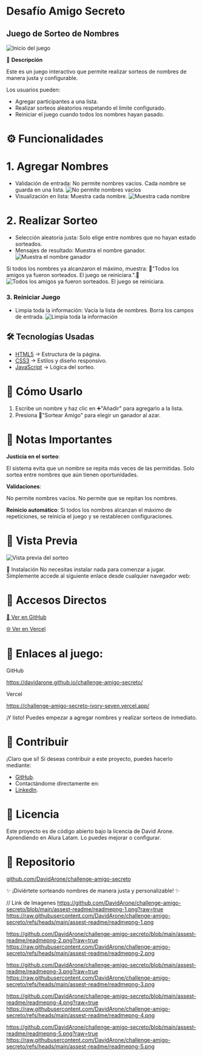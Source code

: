 # Desafío Amigo Secreto

## Juego de Sorteo de Nombres

![Inicio del juego](https://raw.githubusercontent.com/DavidArone/challenge-amigo-secreto/refs/heads/main/assest-readme/readmepng-1.png)


🎯 **Descripción**

Este es un juego interactivo que permite realizar sorteos de nombres de manera justa y configurable.

Los usuarios pueden:

- Agregar participantes a una lista.
- Realizar sorteos aleatorios respetando el límite configurado.
- Reiniciar el juego cuando todos los nombres hayan pasado.


# ⚙️ Funcionalidades

# 1. Agregar Nombres

- Validación de entrada:
 No permite nombres vacíos.
 Cada nombre se guarda en una lista.
![No permite nombres vacíos](https://raw.githubusercontent.com/DavidArone/challenge-amigo-secreto/refs/heads/main/assest-readme/readmepng-2.png)
- Visualización en lista: Muestra cada nombre.
![Muestra cada nombre](https://raw.githubusercontent.com/DavidArone/challenge-amigo-secreto/refs/heads/main/assest-readme/readmepng-3.png)


# 2. Realizar Sorteo

- Selección aleatoria justa:
 Solo elige entre nombres que no hayan estado sorteados.
- Mensajes de resultado: 
 Muestra el nombre ganador.
![Muestra el nombre ganador](https://raw.githubusercontent.com/DavidArone/challenge-amigo-secreto/refs/heads/main/assest-readme/readmepng-4.png)

 Si todos los nombres ya alcanzaron el máximo, muestra:
 🎉"Todos los amigos ya fueron sorteados. El juego se reiniciara.".🎉
 ![Todos los amigos ya fueron sorteados. El juego se reiniciara.](https://raw.githubusercontent.com/DavidArone/challenge-amigo-secreto/refs/heads/main/assest-readme/readmepng-5.png)

### 3. Reiniciar Juego
- Limpia toda la información:
  Vacía la lista de nombres.
  Borra los campos de entrada.
![ Limpia toda la información](https://raw.githubusercontent.com/DavidArone/challenge-amigo-secreto/refs/heads/main/assest-readme/readmepng-1.png)

## 🛠️ Tecnologías Usadas
- [HTML5](https://github.com/DavidArone/challenge-amigo-secreto/blob/main/index.html) → Estructura de la página.
- [CSS3](https://github.com/DavidArone/challenge-amigo-secreto/blob/main/style.css) → Estilos y diseño responsivo.
- [JavaScript](https://github.com/DavidArone/challenge-amigo-secreto/blob/main/app.js) → Lógica del sorteo.

# 🚀 Cómo Usarlo

1. Escribe un nombre y haz clic en ➕"Añadir" para agregarlo a la lista.
2. Presiona 🎲"Sortear Amigo" para elegir un ganador al azar.

# 📌 Notas Importantes
**Justicia en el sorteo**:

 El sistema evita que un nombre se repita más veces de las permitidas. 
 Solo sortea entre nombres que aún tienen oportunidades.

 **Validaciones**:
 
 No permite nombres vacíos.
 No permite que se repitan los nombres.
 
 **Reinicio automático**: 
 Si todos los nombres alcanzan el máximo de repeticiones, se reinicia el juego y se restablecen configuraciones.

# 🎨 Vista Previa

![Vista previa del sorteo](https://raw.githubusercontent.com/DavidArone/challenge-amigo-secreto/refs/heads/main/assest-readme/readmepng-1.png)

🧩 Instalación
No necesitas instalar nada para comenzar a jugar. 
Simplemente accede al siguiente enlace desde cualquier navegador web:

# 🔗 Accesos Directos

[🚀 Ver en GitHub](https://DavidArone/challenge-amigo-secreto)  

[🌐 Ver en Vercel](https://challenge-amigo-secreto-ivory-seven.vercel.app/)

# 🔗 Enlaces al juego: 
GitHub

https://davidarone.github.io/challenge-amigo-secreto/

Vercel

https://challenge-amigo-secreto-ivory-seven.vercel.app/

¡Y listo! Puedes empezar a agregar nombres y realizar sorteos de inmediato.

# 🤝 Contribuir
¡Claro que sí! Si deseas contribuir a este proyecto, puedes hacerlo mediante:

- [GitHub](https://davidarone.github.io/challenge-amigo-secreto/).
- Contactándome directamente en:
- [LinkedIn](https://www.linkedin.com/in/david-arone-chuque/).

# 📜 Licencia

Este proyecto es de código abierto bajo la licencia de David Arone.
Aprendiendo en Alura Latam.
Lo puedes mejorar o configurar.

# 🔗 Repositorio

[github.com/DavidArone/challenge-amigo-secreto](https://github.com/DavidArone/challenge-amigo-secreto)

✨ ¡Diviértete sorteando nombres de manera justa y personalizable! ✨

// Link de Imagenes
https://github.com/DavidArone/challenge-amigo-secreto/blob/main/assest-readme/readmepng-1.png?raw=true
https://raw.githubusercontent.com/DavidArone/challenge-amigo-secreto/refs/heads/main/assest-readme/readmepng-1.png

https://github.com/DavidArone/challenge-amigo-secreto/blob/main/assest-readme/readmepng-2.png?raw=true
https://raw.githubusercontent.com/DavidArone/challenge-amigo-secreto/refs/heads/main/assest-readme/readmepng-2.png

https://github.com/DavidArone/challenge-amigo-secreto/blob/main/assest-readme/readmepng-3.png?raw=true
https://raw.githubusercontent.com/DavidArone/challenge-amigo-secreto/refs/heads/main/assest-readme/readmepng-3.png

https://github.com/DavidArone/challenge-amigo-secreto/blob/main/assest-readme/readmepng-4.png?raw=true
https://raw.githubusercontent.com/DavidArone/challenge-amigo-secreto/refs/heads/main/assest-readme/readmepng-4.png

https://github.com/DavidArone/challenge-amigo-secreto/blob/main/assest-readme/readmepng-5.png?raw=true
https://raw.githubusercontent.com/DavidArone/challenge-amigo-secreto/refs/heads/main/assest-readme/readmepng-5.png
